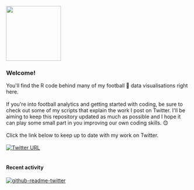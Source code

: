 <img src="https://user-images.githubusercontent.com/87688511/195470181-f27ace04-c087-4f00-bb2d-0817cb9bb769.png" width="150" />

### Welcome!
You'll find the R code behind many of my football :football: data visualisations right here. <br> <br>
If you're into football analytics and getting started with coding, be sure to check out some of my scripts that explain the work I post on Twitter. I'll be aiming to keep this repository updated as much as possible and I hope it can play some small part in you improving our own coding skills. :blush: <br> <br>
Click the link below to keep up to date with my work on Twitter. <br> <br>
[![Twitter URL](https://img.shields.io/twitter/url/https/twitter.com/cover2figuRes.svg?style=social&label=Follow%20%40cover2figuRes)](https://twitter.com/cover2figuRes) <br> <br>
#### Recent activity
[![github-readme-twitter](https://github-readme-twitter.gazf.vercel.app/api?id=cover2figuRes&layout=wide)](https://github.com/gazf/github-readme-twitter)
